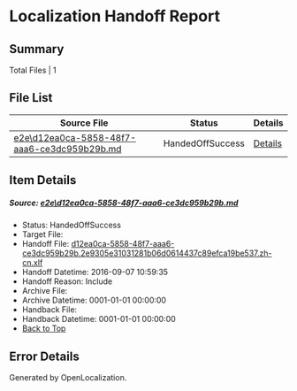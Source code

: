 # <a name='report-top'></a> Localization Handoff Report

## Summary
 Total Files | 1

## File List
 Source File | Status | Details 
 ----------- | ------ | ------- 
 [e2e\d12ea0ca-5858-48f7-aaa6-ce3dc959b29b.md](https://github.com/OpenLocalizationTestOrg/ol-test0/blob/d9c7aa1123c2aed6393a58d32586e5bcff406419/e2e/d12ea0ca-5858-48f7-aaa6-ce3dc959b29b.md) | HandedOffSuccess | [Details](#2dc213f0c85d7c3d0802c1d1bdfad1ae5f6e58e86)

## Item Details
##### <a name='2dc213f0c85d7c3d0802c1d1bdfad1ae5f6e58e86'></a> Source: [e2e\d12ea0ca-5858-48f7-aaa6-ce3dc959b29b.md](https://github.com/OpenLocalizationTestOrg/ol-test0/blob/d9c7aa1123c2aed6393a58d32586e5bcff406419/e2e/d12ea0ca-5858-48f7-aaa6-ce3dc959b29b.md)
* Status: HandedOffSuccess
* Target File: 
* Handoff File: [d12ea0ca-5858-48f7-aaa6-ce3dc959b29b.2e9305e31031281b06d0614437c89efca19be537.zh-cn.xlf](https://github.com/OpenLocalizationTestOrg/ol-test0-handoff/blob/5e1314e5e59145c88462e7e4ed05eb23183b76f5/ol-handoff/OpenLocalizationTestOrg/ol-test0-zhcn/ci/ht/d12ea0ca-5858-48f7-aaa6-ce3dc959b29b.2e9305e31031281b06d0614437c89efca19be537.zh-cn.xlf)
* Handoff Datetime: 2016-09-07 10:59:35
* Handoff Reason: Include
* Archive File: 
* Archive Datetime: 0001-01-01 00:00:00
* Handback File: 
* Handback Datetime: 0001-01-01 00:00:00
* [Back to Top](#report-top)


## Error Details

Generated by OpenLocalization.
